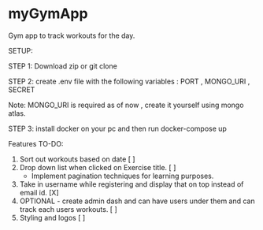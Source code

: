 # myGymApp
Gym app to track workouts for the day.


SETUP:

STEP 1: Download zip or git clone

STEP 2: create .env file with the following variables : PORT , MONGO_URI , SECRET

Note: MONGO_URI is required as of now , create it yourself using mongo atlas.

STEP 3: install docker on your pc and then run docker-compose up



Features TO-DO:

1. Sort out workouts based on date                                                                              [ ]
2. Drop down list when clicked on Exercise title.                                                               [ ] 
    - Implement pagination techniques for learning purposes.                                                    
3. Take in username while registering and display that on top instead of email id.                              [X]
4. OPTIONAL - create admin dash and can have users under them and can track each users workouts.                [ ]
5. Styling and logos                                                                                            [ ]

